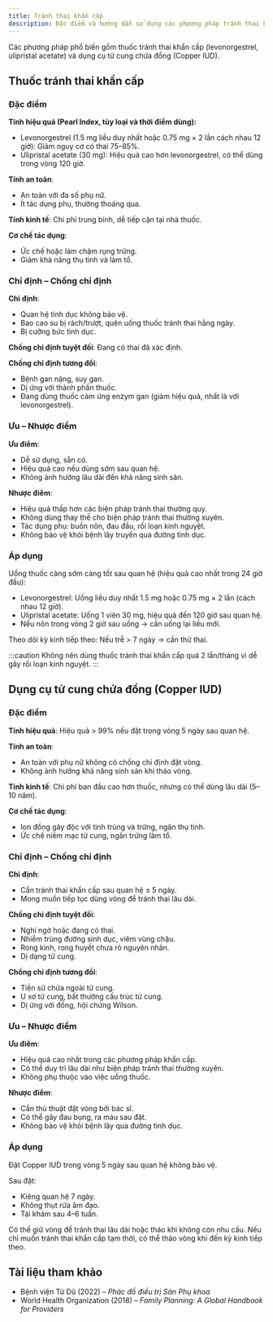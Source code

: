 ```yaml
---
title: Tránh thai khẩn cấp
description: Đặc điểm và hướng dẫn sử dụng các phương pháp tránh thai khẩn cấp.
---
```


Các phương pháp phổ biến gồm thuốc tránh thai khẩn cấp (levonorgestrel, ulipristal acetate) và dụng cụ tử cung chứa đồng (Copper IUD).

## Thuốc tránh thai khẩn cấp

### Đặc điểm

**Tính hiệu quả (Pearl Index, tùy loại và thời điểm dùng):**

- Levonorgestrel (1.5 mg liều duy nhất hoặc 0.75 mg × 2 lần cách nhau 12 giờ): Giảm nguy cơ có thai 75–85%.
- Ulipristal acetate (30 mg): Hiệu quả cao hơn levonorgestrel, có thể dùng trong vòng 120 giờ.

**Tính an toàn**:

- An toàn với đa số phụ nữ.
- Ít tác dụng phụ, thường thoáng qua.

**Tính kinh tế**: Chi phí trung bình, dễ tiếp cận tại nhà thuốc.

**Cơ chế tác dụng**:

- Ức chế hoặc làm chậm rụng trứng.
- Giảm khả năng thụ tinh và làm tổ.

### Chỉ định – Chống chỉ định

**Chỉ định**:

- Quan hệ tình dục không bảo vệ.
- Bao cao su bị rách/trượt, quên uống thuốc tránh thai hằng ngày.
- Bị cưỡng bức tình dục.

**Chống chỉ định tuyệt đối**: Đang có thai đã xác định.

**Chống chỉ định tương đối**:

- Bệnh gan nặng, suy gan.
- Dị ứng với thành phần thuốc.
- Đang dùng thuốc cảm ứng enzym gan (giảm hiệu quả, nhất là với levonorgestrel).

### Ưu – Nhược điểm

**Ưu điểm**:

- Dễ sử dụng, sẵn có.
- Hiệu quả cao nếu dùng sớm sau quan hệ.
- Không ảnh hưởng lâu dài đến khả năng sinh sản.

**Nhược điểm**:

- Hiệu quả thấp hơn các biện pháp tránh thai thường quy.
- Không dùng thay thế cho biện pháp tránh thai thường xuyên.
- Tác dụng phụ: buồn nôn, đau đầu, rối loạn kinh nguyệt.
- Không bảo vệ khỏi bệnh lây truyền qua đường tình dục.

### Áp dụng

Uống thuốc càng sớm càng tốt sau quan hệ (hiệu quả cao nhất trong 24 giờ đầu):

- Levonorgestrel: Uống liều duy nhất 1.5 mg hoặc 0.75 mg × 2 lần (cách nhau 12 giờ).
- Ulipristal acetate: Uống 1 viên 30 mg, hiệu quả đến 120 giờ sau quan hệ.
- Nếu nôn trong vòng 2 giờ sau uống → cần uống lại liều mới.

Theo dõi kỳ kinh tiếp theo: Nếu trễ > 7 ngày → cần thử thai.

:::caution
Không nên dùng thuốc tránh thai khẩn cấp quá 2 lần/tháng vì dễ gây rối loạn kinh nguyệt.
:::

## Dụng cụ tử cung chứa đồng (Copper IUD)

### Đặc điểm

**Tính hiệu quả**: Hiệu quả > 99% nếu đặt trong vòng 5 ngày sau quan hệ.

**Tính an toàn**:

- An toàn với phụ nữ không có chống chỉ định đặt vòng.
- Không ảnh hưởng khả năng sinh sản khi tháo vòng.

**Tính kinh tế**: Chi phí ban đầu cao hơn thuốc, nhưng có thể dùng lâu dài (5–10 năm).

**Cơ chế tác dụng**:

- Ion đồng gây độc với tinh trùng và trứng, ngăn thụ tinh.
- Ức chế niêm mạc tử cung, ngăn trứng làm tổ.

### Chỉ định – Chống chỉ định

**Chỉ định**:

- Cần tránh thai khẩn cấp sau quan hệ ≤ 5 ngày.
- Mong muốn tiếp tục dùng vòng để tránh thai lâu dài.

**Chống chỉ định tuyệt đối**:

- Nghi ngờ hoặc đang có thai.
- Nhiễm trùng đường sinh dục, viêm vùng chậu.
- Rong kinh, rong huyết chưa rõ nguyên nhân.
- Dị dạng tử cung.

**Chống chỉ định tương đối**:

- Tiền sử chửa ngoài tử cung.
- U xơ tử cung, bất thường cấu trúc tử cung.
- Dị ứng với đồng, hội chứng Wilson.

### Ưu – Nhược điểm

**Ưu điểm**:

- Hiệu quả cao nhất trong các phương pháp khẩn cấp.
- Có thể duy trì lâu dài như biện pháp tránh thai thường xuyên.
- Không phụ thuộc vào việc uống thuốc.

**Nhược điểm**:

- Cần thủ thuật đặt vòng bởi bác sĩ.
- Có thể gây đau bụng, ra máu sau đặt.
- Không bảo vệ khỏi bệnh lây qua đường tình dục.

### Áp dụng

Đặt Copper IUD trong vòng 5 ngày sau quan hệ không bảo vệ.

Sau đặt:

- Kiêng quan hệ 7 ngày.
- Không thụt rửa âm đạo.
- Tái khám sau 4–6 tuần.

Có thể giữ vòng để tránh thai lâu dài hoặc tháo khi không còn nhu cầu. Nếu chỉ muốn tránh thai khẩn cấp tạm thời, có thể tháo vòng khi đến kỳ kinh tiếp theo.

## Tài liệu tham khảo

- Bệnh viện Từ Dũ (2022) – _Phác đồ điều trị Sản Phụ khoa_
- World Health Organization (2018) – _Family Planning: A Global Handbook for Providers_
